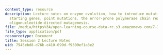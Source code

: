 ```yaml
---
content_type: resource
description: Lecture notes on enzyme evolution, how to introduce mutations into the
  starting genes, point mutations, the error-prone polymerase chain reaction, and
  oligonucleotide-directed mutagenesis.
file: /media/https%3A/open-learning-course-data-rc.s3.amazonaws.com/7-344-directed-evolution-engineering-biocatalysts-spring-2008/7545ebd8d76be410099df9309ef1a3e2_ses2_ln.pdf
file_type: application/pdf
resourcetype: Document
title: Session 2 Lecture Notes
uid: 7545ebd8-d76b-e410-099d-f9309ef1a3e2
---
```


